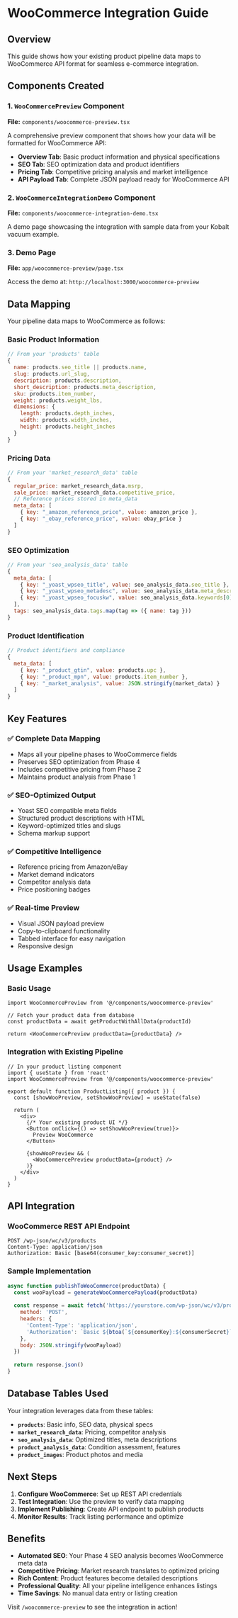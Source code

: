 # WooCommerce Integration Guide

## Overview

This guide shows how your existing product pipeline data maps to WooCommerce API format for seamless e-commerce integration.

## Components Created

### 1. `WooCommercePreview` Component
**File:** `components/woocommerce-preview.tsx`

A comprehensive preview component that shows how your data will be formatted for WooCommerce API:

- **Overview Tab**: Basic product information and physical specifications
- **SEO Tab**: SEO optimization data and product identifiers  
- **Pricing Tab**: Competitive pricing analysis and market intelligence
- **API Payload Tab**: Complete JSON payload ready for WooCommerce API

### 2. `WooCommerceIntegrationDemo` Component  
**File:** `components/woocommerce-integration-demo.tsx`

A demo page showcasing the integration with sample data from your Kobalt vacuum example.

### 3. Demo Page
**File:** `app/woocommerce-preview/page.tsx`

Access the demo at: `http://localhost:3000/woocommerce-preview`

## Data Mapping

Your pipeline data maps to WooCommerce as follows:

### Basic Product Information
```javascript
// From your 'products' table
{
  name: products.seo_title || products.name,
  slug: products.url_slug,
  description: products.description,
  short_description: products.meta_description,
  sku: products.item_number,
  weight: products.weight_lbs,
  dimensions: {
    length: products.depth_inches,
    width: products.width_inches,
    height: products.height_inches
  }
}
```

### Pricing Data
```javascript
// From your 'market_research_data' table
{
  regular_price: market_research_data.msrp,
  sale_price: market_research_data.competitive_price,
  // Reference prices stored in meta_data
  meta_data: [
    { key: "_amazon_reference_price", value: amazon_price },
    { key: "_ebay_reference_price", value: ebay_price }
  ]
}
```

### SEO Optimization
```javascript
// From your 'seo_analysis_data' table
{
  meta_data: [
    { key: "_yoast_wpseo_title", value: seo_analysis_data.seo_title },
    { key: "_yoast_wpseo_metadesc", value: seo_analysis_data.meta_description },
    { key: "_yoast_wpseo_focuskw", value: seo_analysis_data.keywords[0] }
  ],
  tags: seo_analysis_data.tags.map(tag => ({ name: tag }))
}
```

### Product Identification
```javascript
// Product identifiers and compliance
{
  meta_data: [
    { key: "_product_gtin", value: products.upc },
    { key: "_product_mpn", value: products.item_number },
    { key: "_market_analysis", value: JSON.stringify(market_data) }
  ]
}
```

## Key Features

### ✅ Complete Data Mapping
- Maps all your pipeline phases to WooCommerce fields
- Preserves SEO optimization from Phase 4
- Includes competitive pricing from Phase 2
- Maintains product analysis from Phase 1

### ✅ SEO-Optimized Output
- Yoast SEO compatible meta fields
- Structured product descriptions with HTML
- Keyword-optimized titles and slugs
- Schema markup support

### ✅ Competitive Intelligence
- Reference pricing from Amazon/eBay
- Market demand indicators
- Competitor analysis data
- Price positioning badges

### ✅ Real-time Preview
- Visual JSON payload preview
- Copy-to-clipboard functionality
- Tabbed interface for easy navigation
- Responsive design

## Usage Examples

### Basic Usage
```tsx
import WooCommercePreview from '@/components/woocommerce-preview'

// Fetch your product data from database
const productData = await getProductWithAllData(productId)

return <WooCommercePreview productData={productData} />
```

### Integration with Existing Pipeline
```tsx
// In your product listing component
import { useState } from 'react'
import WooCommercePreview from '@/components/woocommerce-preview'

export default function ProductListing({ product }) {
  const [showWooPreview, setShowWooPreview] = useState(false)
  
  return (
    <div>
      {/* Your existing product UI */}
      <Button onClick={() => setShowWooPreview(true)}>
        Preview WooCommerce
      </Button>
      
      {showWooPreview && (
        <WooCommercePreview productData={product} />
      )}
    </div>
  )
}
```

## API Integration

### WooCommerce REST API Endpoint
```
POST /wp-json/wc/v3/products
Content-Type: application/json
Authorization: Basic [base64(consumer_key:consumer_secret)]
```

### Sample Implementation
```javascript
async function publishToWooCommerce(productData) {
  const wooPayload = generateWooCommercePayload(productData)
  
  const response = await fetch('https://yourstore.com/wp-json/wc/v3/products', {
    method: 'POST',
    headers: {
      'Content-Type': 'application/json',
      'Authorization': `Basic ${btoa(`${consumerKey}:${consumerSecret}`)}`
    },
    body: JSON.stringify(wooPayload)
  })
  
  return response.json()
}
```

## Database Tables Used

Your integration leverages data from these tables:

- **`products`**: Basic info, SEO data, physical specs
- **`market_research_data`**: Pricing, competitor analysis  
- **`seo_analysis_data`**: Optimized titles, meta descriptions
- **`product_analysis_data`**: Condition assessment, features
- **`product_images`**: Product photos and media

## Next Steps

1. **Configure WooCommerce**: Set up REST API credentials
2. **Test Integration**: Use the preview to verify data mapping
3. **Implement Publishing**: Create API endpoint to publish products
4. **Monitor Results**: Track listing performance and optimize

## Benefits

- **Automated SEO**: Your Phase 4 SEO analysis becomes WooCommerce meta data
- **Competitive Pricing**: Market research translates to optimized pricing
- **Rich Content**: Product features become detailed descriptions
- **Professional Quality**: All your pipeline intelligence enhances listings
- **Time Savings**: No manual data entry or listing creation

Visit `/woocommerce-preview` to see the integration in action! 